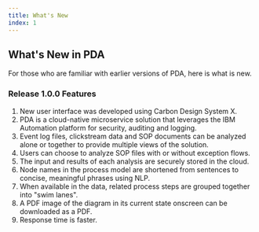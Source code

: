 ```yaml
---
title: What's New
index: 1
---
```


## What's New in PDA

For those who are familiar with earlier versions of PDA, here is what is new.

### Release 1.0.0 Features

1. New user interface was developed using Carbon Design System X.
1. PDA is a cloud-native microservice solution that leverages the IBM Automation platform for security, auditing and logging.
1. Event log files, clickstream data and SOP documents can be analyzed alone or together to provide multiple views of the solution.
1. Users can choose to analyze SOP files with or without exception flows.
1. The input and results of each analysis are securely stored in the cloud.
1. Node names in the process model are shortened from sentences to concise, meaningful phrases using NLP.
1. When available in the data, related process steps are grouped together into "swim lanes".
1. A PDF image of the diagram in its current state onscreen can be downloaded as a PDF.
1. Response time is faster.

